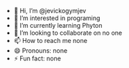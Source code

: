 - 👋 Hi, I’m @jevickogymjev
- 👀 I’m interested in programing
- 🌱 I’m currently learning Phyton
- 💞️ I’m looking to collaborate on no one
- 📫 How to reach me none
- 😄 Pronouns: none
- ⚡ Fun fact: none


